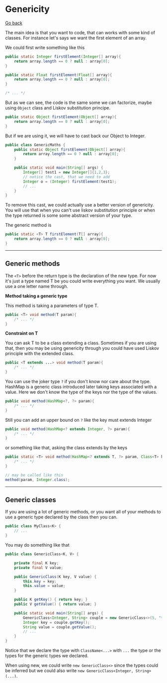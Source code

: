 # Genericity

[Go back](..)

The main idea is that you want to code, that can
works with some kind of classes. For instance let's
says we want the first element of an array.

We could first write something like this

```java
public static Integer firstElement(Integer[] array){
    return array.length == 0 ? null : array[0];
}

public static Float firstElement(Float[] array){
    return array.length == 0 ? null : array[0];
}

/* ... */
```

But as we can see, the code is the same some we can
factorize, maybe using ``Object`` class and Liskov
substitution principe.

```java
public static Object firstElement(Object[] array){
    return array.length == 0 ? null : array[0];
}
```

But if we are using it, we will have to cast back
our Object to Integer.

```java
public class GenericMaths {
    public static Object firstElement(Object[] array){
        return array.length == 0 ? null : array[0];
    }

    public static void main(String[] args) {
        Integer[] test1 = new Integer[]{1,2,3};
        // notice the cast, that we need to add
        Integer o = (Integer) firstElement(test1);
        // ...
    }
}
```

To remove this cast, we could actually use a better version
of genericity. You will use that when you can't use liskov
substitution principle or when the type returned is some
some abstract version of your type.

The generic method is

```java
public static <T> T firstElement(T[] array){
    return array.length == 0 ? null : array[0];
}
```

<hr class="sr">

## Generic methods

The ``<T>`` before the return type is the declaration
of the new type. For now it's just a type named T be
you could write everything you want. We usually use
a one letter name through.

**Method taking a generic type**

This method is taking a parameters of type T.

```java
public <T> void method(T param){
    /* ... */
}
```

**Constraint on T**

You can ask T to be a class extending a class. Sometimes
if you are using that, then you may be using genericity
through you could have used Liskov principle with
the extended class.

```java
public <T extends ...> void method(T param){
    /* ... */
}
```

You can use the joker type ``?`` if you don't know
nor care about the type. HashMap is a generic
class introduced later taking keys associated with
a value. Here we don't know the type of the keys nor
the type of the values.

````java
public void method(HashMap<?, ?> param){
    /* ... */
}
````

Still you can add an upper bound on ``?`` like the key
must extends Integer

```java
public void method(HashMap<? extends Integer, ?> param){
    /* ... */
}
```

or something like that, asking the class extends
by the keys

```java
public static <T> void method(HashMap<? extends T, ?> param, Class<T> keyClass){
    /* ... */
}

// may be called like this
method(param, Integer.class);
```

<hr class="sr">

## Generic classes

If you are using a lot of generic methods, or you
want all of your methods to use a generic type declared
by the class then you can.

```java
public class MyClass<K> {
    // ...
}
```

You may do something like that

```java
public class GenericClass<K, V> {

    private final K key;
    private final V value;

    public GenericClass(K key, V value) {
        this.key = key;
        this.value = value;
    }

    public K getKey() { return key; }
    public V getValue() { return value; }

    public static void main(String[] args) {
        GenericClass<Integer, String> couple = new GenericClass<>(5, "test");
        Integer key = couple.getKey();
        String value = couple.getValue();
        // ...
    }
}
```

Notice that we declare the type with ``ClassName<...>``
with ``...`` the type or the types for the generic
types we declared.

When using new, we could write ``new GenericClass<>``
since the types could be inferred but we could also
write ``new GenericClass<Integer, String>(...)``.